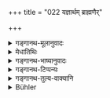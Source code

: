 +++
title = "022 यज्ञार्थम् ब्राह्मणैर्"

+++

<details><summary>गङ्गानथ-मूलानुवादः</summary>

The commended beasts and birds may be killed by Brāhmaṇas for the purpose of sacrifice, and for the purpose of feeding their dependents; as Agastya did this of old.—(22).
</details>

<details><summary>मेधातिथिः</summary>

भक्ष्यप्रसङ्गेन हिंसाभ्यनुज्ञायते । अत्यर्थं क्षुत्पीषायां भृत्यादेर् भोजनान्तरासंभवे भक्ष्य**मृगपक्षि**वधः कर्तव्यः । **भृत्याः** प्राग् व्याख्याताः । **अगस्त्यस्** तथाकृतवान् इत्य् अगस्त्यग्रहणं प्रशंसार्थम् । **यज्ञार्थम्** इत्याद्यो ऽर्धश्लोको ऽर्थवाद एव । तत्र हि वधः प्रत्यक्षश्रुतिविहितत्वाद् एव सिद्धः । **प्रशस्ता** ये भक्ष्यतयानुज्ञाताः । एष एवार्थ उत्तरश्लोके विस्तरतः कर्मार्थवादतया कथ्यते ॥ ५.२२ ॥
</details>

<details><summary>गङ्गानथ-भाष्यानुवादः</summary>

In connection with food fit to be eaten, the Text proceeds to sanction the act of killing.

If one’s dependents are very much pressed by hunger, and no other food can be found, then one may kill such birds and beasts as are fit to be eaten. The exact meaning of the term ‘dependent’ has been explained before (as standing for parents, wife etc.)

The mention of Agastya—that Agastya did the act—is only by way of recommendation.

The first half of the verse is purely commendatory; because the act of killing in connection with sarcifices is directly enjoined by the Vedic injunctions themselves (and as such does not stand in need of any sanction from the present text).

‘*Commanded*’—*i.e*., permitted as lit to be eaten.

This same thing is slated in the next verse in greater detail, as bearing upon the recommendation of certain acts.—(22).
</details>

<details><summary>गङ्गानथ-टिप्पन्यः</summary>

This verse is quoted in *Mitākṣarā* (on 1.179) to the effect that just
as there is nothing wrong in the eating of meat which is the remnant of
sacrificial and Śrāddha offerings, so also there is none in eating that
which is left after the dependents have been fed.

It is quoted in *Vīramitrodaya* (Āhnika, p. 537), which adds that
animals are to he killed for feeding one’s dependents, only when there
is no other means of feeding them; and this implies also that there is
no harm in one’s eating the meat himself that is left after the feeding
of dependents;—and in *Smṛtisāroddhāra* (p. 301).
</details>

<details><summary>गङ्गानथ-तुल्य-वाक्यानि</summary>

**(verses 5.22-23)  
**

*Vaśiṣṭha* (4.5-8).—‘The Mānava text states:—“Only when he worships
Pitṛs and gods or honours guests, he may certainly slay animals: on
offering the honey-mixture to guests, and at rites in honour of Pitṛs
and gods and at a sacrifice,—on these occasions only may an animal be
slain.” The slaughter of animals at sacrifices is no slaughter. One may
cook a big ox or a big goat for a Brāhmaṇa or Kṣatriya guest.’

*Vaśiṣṭha* (14.15).—‘It is declared in the Veda:—“At a sacrificial
session which lasted one thousand years, Agastya went out to hunt; he
had sacrificial cakes prepared with the meat of beasts and fowls good to
eat.”’

*Yājñavalkya* (Do.).—‘One who kills animals against the law, dwells in
terrible hell for as many years as there are hairs on the body of the
animal.’

*Yama and Paiṭhānaṣi* (Do.).—‘One should not kill any animal for his own
sake; if he cooks it for the sake of gods and Brāhmaṇas, he incurs no
sin,’
</details>

<details><summary>Bühler</summary>

022	Beasts and birds recommended (for consumption) may be slain by Brahmanas for sacrifices, and in order to feed those whom they are bound to maintain; for Agastya did this of old.
</details>
